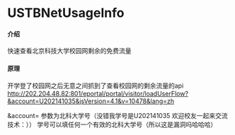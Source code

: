 # USTBNetUsageInfo

#### 介绍
快速查看北京科技大学校园网剩余的免费流量

#### 原理
开学登了校园网之后无意之间抓到了查看校园网的剩余流量的api
http://202.204.48.82:801/eportal/portal/visitor/loadUserFlow?&account=U202141035&jsVersion=4.1&v=10478&lang=zh

&account= 参数为北科大学号（没错我学号是U202141035 欢迎校友一起来交流技术：））
学号可以填任何一个有效的北科大学号（所以这是漏洞吗哈哈哈）



